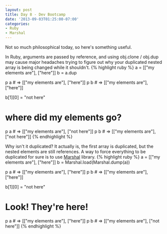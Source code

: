 ```yaml
---
layout: post
title: Day 8 - Dev Bootcamp
date: '2013-09-03T01:25:00-07:00'
categories:
- Ruby
- Marshal
---
```

Not so much philosophical today, so here's something useful.

In Ruby, arguments are passed by reference, and using obj.clone / obj.dup may cause major headaches trying to figure out why your duplicated nested array is being changed while it shouldn't.
{% highlight ruby %}
a = [["my elements are"], ["here"]]
b = a.dup

p a # => [["my elements are"], ["here"]]
p b # => [["my elements are"], ["here"]]

b[1][0] = "not here"

# where did my elements go?
p a # => [["my elements are"], ["not here"]]
p b # => [["my elements are"], ["not here"]]
{% endhighlight %}

Why isn't it duplicated? It actually is, the first array is duplicated, but the nested elements are still references. A way to force everything to be duplicated for sure is to use <a target="_blank" href="http://www.ruby-doc.org/core-1.9.3/Marshal.html">Marshal</a> library.
{% highlight ruby %}
a = [["my elements are"], ["here"]]
b = Marshal.load(Marshal.dump(a))

p a # => [["my elements are"], ["here"]]
p b # => [["my elements are"], ["here"]]

b[1][0] = "not here"

# Look! They're here!
p a # => [["my elements are"], ["here"]]
p b # => [["my elements are"], ["not here"]]
{% endhighlight %}
